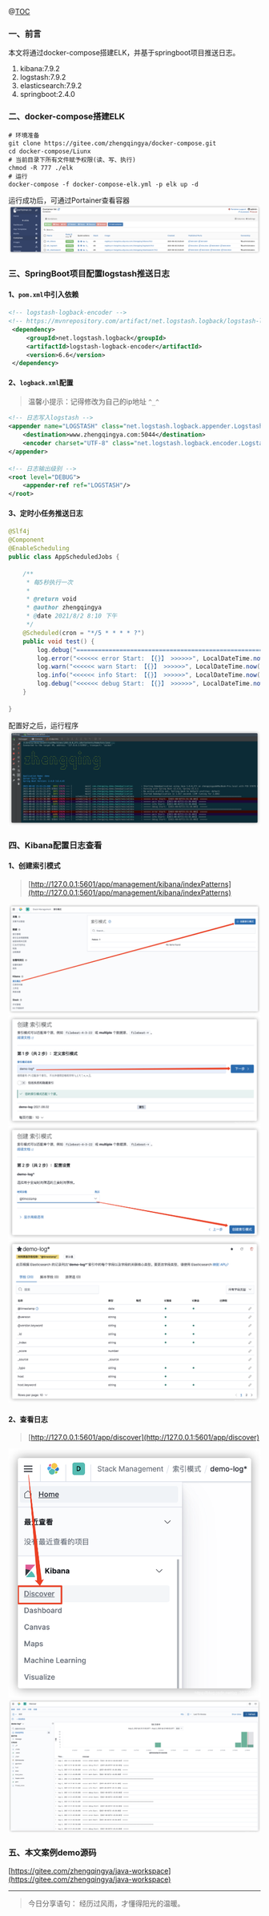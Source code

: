 ﻿@[TOC](文章目录)

### 一、前言

本文将通过docker-compose搭建ELK，并基于springboot项目推送日志。

1. kibana:7.9.2
2. logstash:7.9.2
3. elasticsearch:7.9.2
4. springboot:2.4.0

### 二、docker-compose搭建ELK

```shell
# 环境准备
git clone https://gitee.com/zhengqingya/docker-compose.git
cd docker-compose/Liunx
# 当前目录下所有文件赋予权限(读、写、执行)
chmod -R 777 ./elk
# 运行
docker-compose -f docker-compose-elk.yml -p elk up -d
```

运行成功后，可通过Portainer查看容器
![](./images/20230912141307223.png)

### 三、SpringBoot项目配置logstash推送日志

#### 1、`pom.xml`中引入依赖

```xml
<!-- logstash-logback-encoder -->
<!-- https://mvnrepository.com/artifact/net.logstash.logback/logstash-logback-encoder -->
 <dependency>
     <groupId>net.logstash.logback</groupId>
     <artifactId>logstash-logback-encoder</artifactId>
     <version>6.6</version>
 </dependency>
```

#### 2、`logback.xml`配置

> 温馨小提示：记得修改为自己的ip地址 `^_^`

```xml
<!-- 日志写入logstash -->
<appender name="LOGSTASH" class="net.logstash.logback.appender.LogstashTcpSocketAppender">
    <destination>www.zhengqingya.com:5044</destination>
    <encoder charset="UTF-8" class="net.logstash.logback.encoder.LogstashEncoder"/>
</appender>

<!-- 日志输出级别 -->
<root level="DEBUG">
    <appender-ref ref="LOGSTASH"/>
</root>
```

#### 3、定时小任务推送日志

```java
@Slf4j
@Component
@EnableScheduling
public class AppScheduledJobs {

    /**
     * 每5秒执行一次
     *
     * @return void
     * @author zhengqingya
     * @date 2021/8/2 8:10 下午
     */
    @Scheduled(cron = "*/5 * * * * ?")
    public void test() {
        log.debug("==================================================================================");
        log.error("<<<<<< error Start: 【{}】 >>>>>>", LocalDateTime.now());
        log.warn("<<<<<< warn Start: 【{}】 >>>>>>", LocalDateTime.now());
        log.info("<<<<<< info Start: 【{}】 >>>>>>", LocalDateTime.now());
        log.debug("<<<<<< debug Start: 【{}】 >>>>>>", LocalDateTime.now());
    }

}
```

配置好之后，运行程序
![](./images/20230912141307271.png)

### 四、Kibana配置日志查看

#### 1、创建索引模式

> [http://127.0.0.1:5601/app/management/kibana/indexPatterns](http://127.0.0.1:5601/app/management/kibana/indexPatterns)

![](./images/20230912141307326.png)
![](./images/20230912141307365.png)
![](./images/20230912141307413.png)
![](./images/20230912141307441.png)
#### 2、查看日志

> [http://127.0.0.1:5601/app/discover](http://127.0.0.1:5601/app/discover)

![](./images/20230912141307483.png)
![](./images/20230912141307517.png)

### 五、本文案例demo源码

[https://gitee.com/zhengqingya/java-workspace](https://gitee.com/zhengqingya/java-workspace)

--- 

> 今日分享语句：
> 经历过风雨，才懂得阳光的温暖。
